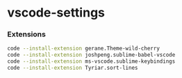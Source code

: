 # vscode-settings

### Extensions
```sh
code --install-extension gerane.Theme-wild-cherry
code --install-extension joshpeng.sublime-babel-vscode
code --install-extension ms-vscode.sublime-keybindings
code --install-extension Tyriar.sort-lines
```
